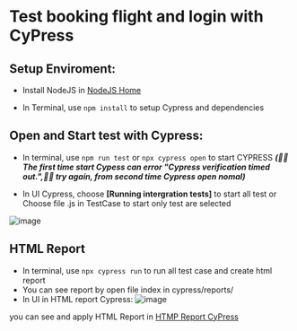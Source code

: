 # Test booking flight and login with CyPress
Setup Enviroment:
--------------
* Install NodeJS in [NodeJS Home](https://nodejs.org/)

* In Terminal, use `npm install` to setup Cypress and dependencies

Open and Start test with Cypress:
---------------
* In terminal, use `npm run test` or `npx cypress open` to start CYPRESS ***(:pray::pray:The first time start Cypess can error "Cypress verification timed out.",:fist_right::fist_right: try again, from second time Cypress open nomal)*** 


* In UI Cypress, choose **[Running intergration tests]** to start all test or Choose file .js in TestCase  to start only test are selected



 ![image](https://user-images.githubusercontent.com/54032190/143527129-0a4b0f16-e5ef-4802-9c65-7c89f02e7743.png)

HTML Report
---------------
* In terminal, use `npx cypress run` to run all test case and create html report 
* You can see report by open file index in cypress/reports/
* In UI in HTML report Cypress:
![image](https://user-images.githubusercontent.com/54032190/144001156-67b41673-f431-473c-8e15-109b090ced24.png)

you can see and apply HTML Report in [HTMP Report CyPress](https://docs.cypress.io/guides/tooling/reporters#Merging-reports-across-spec-files)
